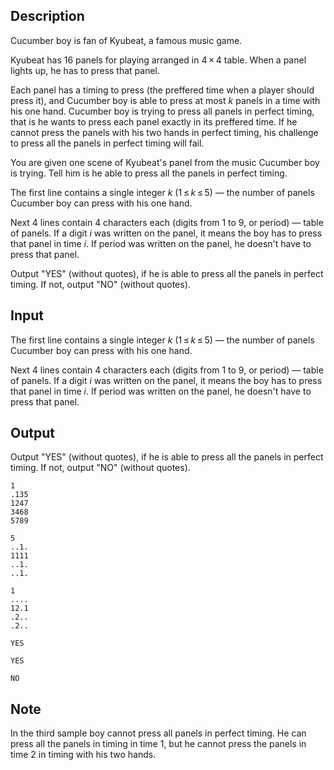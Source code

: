 ## Description

<div><p>Cucumber boy is fan of Kyubeat, a famous music game.</p><p>Kyubeat has <span class="tex-span">16</span> panels for playing arranged in <span class="tex-span">4 × 4</span> table. When a panel lights up, he has to press that panel.</p><p>Each panel has a <span class="tex-font-style-bf">timing</span> to press (the preffered time when a player should press it), and Cucumber boy is able to press at most <span class="tex-span"><i>k</i></span> panels in a time with his one hand. Cucumber boy is trying to press all panels in perfect timing, that is he wants to press each panel exactly in its preffered time. If he cannot press the panels with his <span class="tex-font-style-bf">two hands</span> in perfect timing, his challenge to press all the panels in perfect timing will fail.</p><p>You are given one scene of Kyubeat's panel from the music Cucumber boy is trying. Tell him is he able to press all the panels in perfect timing.</p></div><div class="input-specification"><p>The first line contains a single integer <span class="tex-span"><i>k</i></span> (<span class="tex-span">1 ≤ <i>k</i> ≤ 5</span>) — the number of panels Cucumber boy can press with his one hand.</p><p>Next 4 lines contain 4 characters each (digits from 1 to 9, or period) — table of panels. If a digit <span class="tex-span"><i>i</i></span> was written on the panel, it means the boy has to press that panel in time <span class="tex-span"><i>i</i></span>. If period was written on the panel, he doesn't have to press that panel.</p></div><div class="output-specification"><p>Output "<span class="tex-font-style-tt">YES</span>" (without quotes), if he is able to press all the panels in perfect timing. If not, output "<span class="tex-font-style-tt">NO</span>" (without quotes).</p></div>

## Input

<p>The first line contains a single integer <span class="tex-span"><i>k</i></span> (<span class="tex-span">1 ≤ <i>k</i> ≤ 5</span>) — the number of panels Cucumber boy can press with his one hand.</p><p>Next 4 lines contain 4 characters each (digits from 1 to 9, or period) — table of panels. If a digit <span class="tex-span"><i>i</i></span> was written on the panel, it means the boy has to press that panel in time <span class="tex-span"><i>i</i></span>. If period was written on the panel, he doesn't have to press that panel.</p>

## Output

<p>Output "<span class="tex-font-style-tt">YES</span>" (without quotes), if he is able to press all the panels in perfect timing. If not, output "<span class="tex-font-style-tt">NO</span>" (without quotes).</p>





```input1
1
.135
1247
3468
5789

```




```input2
5
..1.
1111
..1.
..1.

```




```input3
1
....
12.1
.2..
.2..

```




```output1
YES

```




```output2
YES

```




```output3
NO

```



## Note

<p>In the third sample boy cannot press all panels in perfect timing. He can press all the panels in timing in time 1, but he cannot press the panels in time 2 in timing with his two hands.</p>
